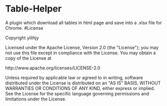 # Table-Helper
A plugin which download all tables in html page and save into a .xlsx file for Chrome.
#License

<p>Copyright yilihjy</p>

<p>Licensed under the Apache License, Version 2.0 (the "License"); you may not use this file except in compliance with the License. You may obtain a copy of the License at</p>

   <p>http://www.apache.org/licenses/LICENSE-2.0</p>
<p>Unless required by applicable law or agreed to in writing, software distributed under the License is distributed on an "AS IS" BASIS, WITHOUT WARRANTIES OR CONDITIONS OF ANY KIND, either express or implied. See the License for the specific language governing permissions and limitations under the License.</p>